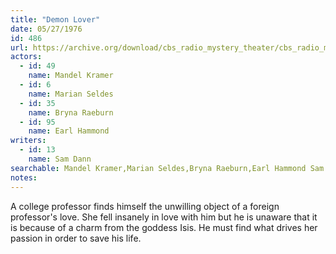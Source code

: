 ```yaml
---
title: "Demon Lover"
date: 05/27/1976
id: 486
url: https://archive.org/download/cbs_radio_mystery_theater/cbs_radio_mystery_theater-0451-0500.zip/cbs_radio_mystery_theater-0451-0500%2Fcbsrmt_0486_demon_lover.mp3
actors:  
  - id: 49
    name: Mandel Kramer  
  - id: 6
    name: Marian Seldes  
  - id: 35
    name: Bryna Raeburn  
  - id: 95
    name: Earl Hammond
writers:  
  - id: 13
    name: Sam Dann
searchable: Mandel Kramer,Marian Seldes,Bryna Raeburn,Earl Hammond Sam Dann
notes:  
---
```

A college professor finds himself the unwilling object of a foreign professor's love. She fell insanely in love with him but he is unaware that it is because of a charm from the goddess Isis. He must find what drives her passion in order to save his life.